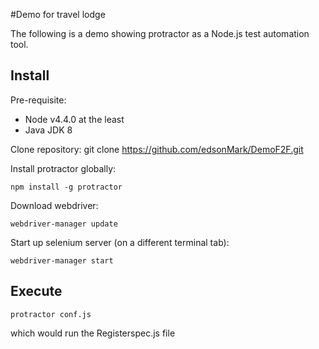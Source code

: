 #Demo for travel lodge

The following is a demo showing protractor as a Node.js test automation tool.

## Install

Pre-requisite:
* Node v4.4.0 at the least
* Java JDK 8

Clone repository:
git clone https://github.com/edsonMark/DemoF2F.git

Install protractor globally:

`npm install -g protractor`

Download webdriver:

`webdriver-manager update`

Start up  selenium server (on a different terminal tab):

`webdriver-manager start`

## Execute

`protractor conf.js`

which would run the Registerspec.js file

